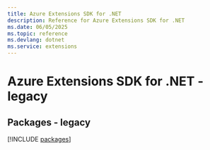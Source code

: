 ```yaml
---
title: Azure Extensions SDK for .NET
description: Reference for Azure Extensions SDK for .NET
ms.date: 06/05/2025
ms.topic: reference
ms.devlang: dotnet
ms.service: extensions
---
```

# Azure Extensions SDK for .NET - legacy
## Packages - legacy
[!INCLUDE [packages](extensions-index.md)]